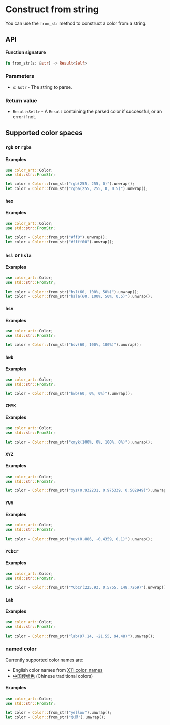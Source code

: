 # Construct from string

You can use the `from_str` method to construct a color from a string.

## API

#### Function signature

```rust
fn from_str(s: &str) -> Result<Self>
```

### Parameters

- `s`: `&str` - The string to parse.

### Return value

- `Result<Self>` - A `Result` containing the parsed color if successful, or an error if not.

## Supported color spaces

### `rgb` or `rgba`

#### Examples

```rust
use color_art::Color;
use std::str::FromStr;

let color = Color::from_str("rgb(255, 255, 0)").unwrap();
let color = Color::from_str("rgba(255, 255, 0, 0.5)").unwrap();
```

### `hex`

#### Examples

```rust
use color_art::Color;
use std::str::FromStr;

let color = Color::from_str("#ff0").unwrap();
let color = Color::from_str("#ffff00").unwrap();
```

### `hsl` or `hsla`

#### Examples

```rust
use color_art::Color;
use std::str::FromStr;

let color = Color::from_str("hsl(60, 100%, 50%)").unwrap();
let color = Color::from_str("hsla(60, 100%, 50%, 0.5)").unwrap();
```

### `hsv`

#### Examples

```rust
use color_art::Color;
use std::str::FromStr;

let color = Color::from_str("hsv(60, 100%, 100%)").unwrap();
```

### `hwb`

#### Examples

```rust
use color_art::Color;
use std::str::FromStr;

let color = Color::from_str("hwb(60, 0%, 0%)").unwrap();
```

### `CMYK`

#### Examples

```rust
use color_art::Color;
use std::str::FromStr;

let color = Color::from_str("cmyk(100%, 0%, 100%, 0%)").unwrap();
```

### `XYZ`

#### Examples

```rust
use color_art::Color;
use std::str::FromStr;

let color = Color::from_str("xyz(0.932231, 0.975339, 0.502949)").unwrap();
```

### `YUV`

#### Examples

```rust
use color_art::Color;
use std::str::FromStr;

let color = Color::from_str("yuv(0.886, -0.4359, 0.1)").unwrap();
```

### `YCbCr`

#### Examples

```rust
use color_art::Color;
use std::str::FromStr;

let color = Color::from_str("YCbCr(225.93, 0.5755, 148.7269)").unwrap();
```

### `Lab`

#### Examples

```rust
use color_art::Color;
use std::str::FromStr;

let color = Color::from_str("lab(97.14, -21.55, 94.48)").unwrap();
```

### named color

Currently supported color names are:

- English color names from [X11_color_names](https://en.wikipedia.org/wiki/X11_color_names)
- [中国传统色](https://github.com/jufjzq/Chinese-Traditional-Colors/blob/master/src/assets/colors.json) (Chinese traditional colors)

#### Examples

```rust
use color_art::Color;
use std::str::FromStr;

let color = Color::from_str("yellow").unwrap();
let color = Color::from_str("水绿").unwrap();
```
